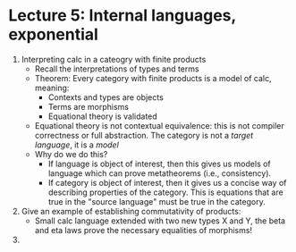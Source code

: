 # Lecture 5: Internal languages, exponential

1. Interpreting calc in a cateogry with finite products
    * Recall the interpretations of types and terms 
    * Theorem: Every category with finite products is a model of calc, meaning:
        * Contexts and types are objects
        * Terms are morphisms
        * Equational theory is validated
    * Equational theory is not contextual equivalence: this is not compiler correctness 
      or full abstraction. The category is not a *target language*, it is a *model*
    * Why do we do this?
        * If language is object of interest, then this gives us models of language which can 
          prove metatheorems (i.e., consistency).
        * If category is object of interest, then it gives us a concise way of describing 
            properties of the category. This is equations that are true in the "source language"
            must be true in the category.
2. Give an example of establishing commutativity of products:
    * Small calc language extended with two new types X and Y, the beta and eta laws 
      prove the necessary equalities of morphisms!
3. 